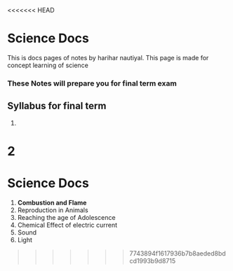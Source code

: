 <<<<<<< HEAD
# Science Docs

This is docs pages of notes by harihar nautiyal. This page is made for concept learning of science 

<h3>These Notes will prepare you for final term exam</h3> 

## Syllabus for final term
1. 
2
=======
# **Science Docs**

1. **Combustion and Flame**
2. Reproduction in Animals
3. Reaching the age of Adolescence
4. Chemical Effect of electric current
5. Sound
6. Light
>>>>>>> 7743894f1617936b7b8aeded8bdcd1993b9d8715
